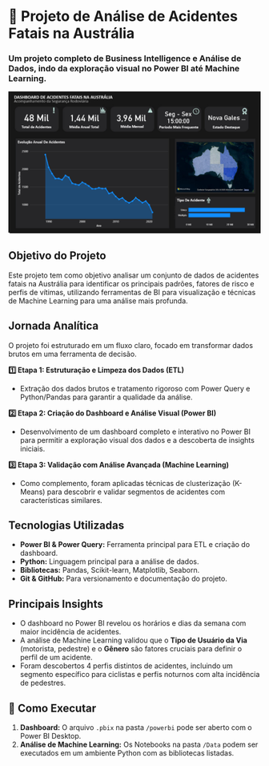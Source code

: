 # 🚗 Projeto de Análise de Acidentes Fatais na Austrália

### Um projeto completo de Business Intelligence e Análise de Dados, indo da exploração visual no Power BI até Machine Learning.

![Dashboard Screenshot](images/Dashboard1.png)

##  Objetivo do Projeto

Este projeto tem como objetivo analisar um conjunto de dados de acidentes fatais na Austrália para identificar os principais padrões, fatores de risco e perfis de vítimas, utilizando ferramentas de BI para visualização e técnicas de Machine Learning para uma análise mais profunda.

##  Jornada Analítica

O projeto foi estruturado em um fluxo claro, focado em transformar dados brutos em uma ferramenta de decisão.

**1️⃣ Etapa 1: Estruturação e Limpeza dos Dados (ETL)**
* Extração dos dados brutos e tratamento rigoroso com Power Query e Python/Pandas para garantir a qualidade da análise.

**2️⃣ Etapa 2: Criação do Dashboard e Análise Visual (Power BI)**
* Desenvolvimento de um dashboard completo e interativo no Power BI para permitir a exploração visual dos dados e a descoberta de insights iniciais.

**3️⃣ Etapa 3: Validação com Análise Avançada (Machine Learning)**
* Como complemento, foram aplicadas técnicas de clusterização (K-Means) para descobrir e validar segmentos de acidentes com características similares.

## Tecnologias Utilizadas
* **Power BI & Power Query:** Ferramenta principal para ETL e criação do dashboard.
* **Python:** Linguagem principal para a análise de dados.
* **Bibliotecas:** Pandas, Scikit-learn, Matplotlib, Seaborn.
* **Git & GitHub:** Para versionamento e documentação do projeto.

##  Principais Insights
* O dashboard no Power BI revelou os horários e dias da semana com maior incidência de acidentes.
* A análise de Machine Learning validou que o **Tipo de Usuário da Via** (motorista, pedestre) e o **Gênero** são fatores cruciais para definir o perfil de um acidente.
* Foram descobertos 4 perfis distintos de acidentes, incluindo um segmento específico para ciclistas e perfis noturnos com alta incidência de pedestres.

## 🚀 Como Executar
1.  **Dashboard:** O arquivo `.pbix` na pasta `/powerbi` pode ser aberto com o Power BI Desktop.
2.  **Análise de Machine Learning:** Os Notebooks na pasta `/Data` podem ser executados em um ambiente Python com as bibliotecas listadas.

